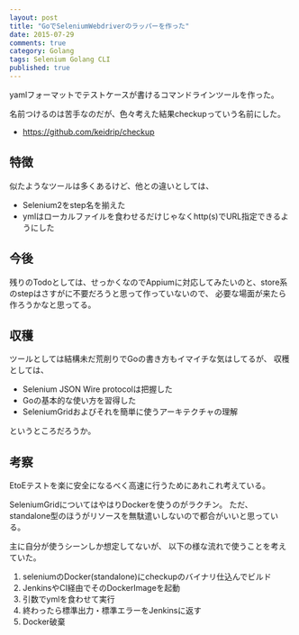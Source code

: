 ```yaml
---
layout: post
title: "GoでSeleniumWebdriverのラッパーを作った"
date: 2015-07-29
comments: true
category: Golang
tags: Selenium Golang CLI
published: true
---
```


yamlフォーマットでテストケースが書けるコマンドラインツールを作った。

名前つけるのは苦手なのだが、色々考えた結果checkupっていう名前にした。

- https://github.com/keidrip/checkup

## 特徴

似たようなツールは多くあるけど、他との違いとしては、

- Selenium2をstep名を揃えた
- ymlはローカルファイルを食わせるだけじゃなくhttp(s)でURL指定できるようにした

## 今後

残りのTodoとしては、せっかくなのでAppiumに対応してみたいのと、store系のstepはさすがに不要だろうと思って作っていないので、
必要な場面が来たら作ろうかなと思ってる。

## 収穫

ツールとしては結構未だ荒削りでGoの書き方もイマイチな気はしてるが、
収穫としては、

- Selenium JSON Wire protocolは把握した
- Goの基本的な使い方を習得した
- SeleniumGridおよびそれを簡単に使うアーキテクチャの理解

というところだろうか。

## 考察

EtoEテストを楽に安全になるべく高速に行うためにあれこれ考えている。

SeleniumGridについてはやはりDockerを使うのがラクチン。
ただ、standalone型のほうがリソースを無駄遣いしないので都合がいいと思っている。

主に自分が使うシーンしか想定してないが、
以下の様な流れで使うことを考えていた。

1. seleniumのDocker(standalone)にcheckupのバイナリ仕込んでビルド
1. JenkinsやCI経由でそのDockerImageを起動
1. 引数でymlを食わせて実行
1. 終わったら標準出力・標準エラーをJenkinsに返す
1. Docker破棄




